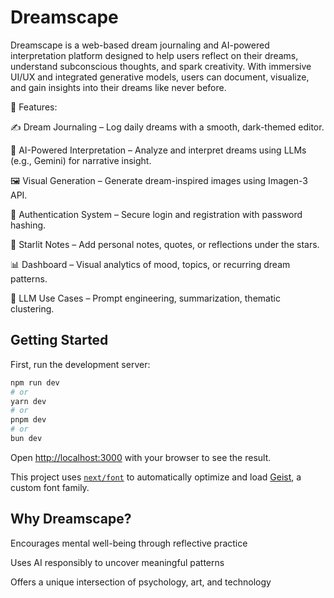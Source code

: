 # Dreamscape

Dreamscape is a web-based dream journaling and AI-powered interpretation platform designed to help users reflect on their dreams, understand subconscious thoughts, and spark creativity. With immersive UI/UX and integrated generative models, users can document, visualize, and gain insights into their dreams like never before.

🔮 Features:

✍️ Dream Journaling – Log daily dreams with a smooth, dark-themed editor.

🌠 AI-Powered Interpretation – Analyze and interpret dreams using LLMs (e.g., Gemini) for narrative insight.

🖼️ Visual Generation – Generate dream-inspired images using Imagen-3 API.

🔐 Authentication System – Secure login and registration with password hashing.

📅 Starlit Notes – Add personal notes, quotes, or reflections under the stars.

📊 Dashboard – Visual analytics of mood, topics, or recurring dream patterns.

🧠 LLM Use Cases – Prompt engineering, summarization, thematic clustering.

## Getting Started

First, run the development server:

```bash
npm run dev
# or
yarn dev
# or
pnpm dev
# or
bun dev
```

Open [http://localhost:3000](http://localhost:3000) with your browser to see the result.


This project uses [`next/font`](https://nextjs.org/docs/app/building-your-application/optimizing/fonts) to automatically optimize and load [Geist](https://vercel.com/font), a custom font family.

##  Why Dreamscape?

Encourages mental well-being through reflective practice

Uses AI responsibly to uncover meaningful patterns

Offers a unique intersection of psychology, art, and technology

